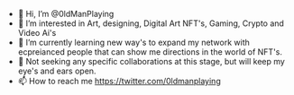 - 👋 Hi, I’m @0ldManPlaying
- 👀 I’m interested in Art, designing, Digital Art NFT's, Gaming, Crypto and Video Ai's 
- 🌱 I’m currently learning new way's to expand my network with ecpreianced people that can show me directions in the world of NFT's.
- 💞️ Not seeking any specific collaborations at this stage, but will keep my eye's and ears open. 
- 📫 How to reach me https://twitter.com/0ldmanplaying

<!---
0ldManPlaying/0ldManPlaying is a ✨ special ✨ repository because its `README.md` (this file) appears on your GitHub profile.
You can click the Preview link to take a look at your changes.
--->
